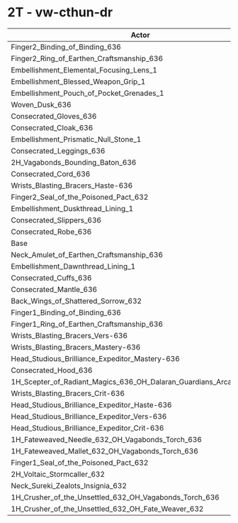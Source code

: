 # 2T - vw-cthun-dr
| Actor | DPS | Increase |
|---|:---:|:---:|
|Finger2_Binding_of_Binding_636|1456988|0.92%|
|Finger2_Ring_of_Earthen_Craftsmanship_636|1456595|0.89%|
|Embellishment_Elemental_Focusing_Lens_1|1449349|0.39%|
|Embellishment_Blessed_Weapon_Grip_1|1447973|0.30%|
|Embellishment_Pouch_of_Pocket_Grenades_1|1447106|0.24%|
|Woven_Dusk_636|1447080|0.23%|
|Consecrated_Gloves_636|1446579|0.20%|
|Consecrated_Cloak_636|1446524|0.20%|
|Embellishment_Prismatic_Null_Stone_1|1444809|0.08%|
|Consecrated_Leggings_636|1444619|0.06%|
|2H_Vagabonds_Bounding_Baton_636|1444459|0.05%|
|Consecrated_Cord_636|1444401|0.05%|
|Wrists_Blasting_Bracers_Haste-636|1444384|0.05%|
|Finger2_Seal_of_the_Poisoned_Pact_632|1444342|0.04%|
|Embellishment_Duskthread_Lining_1|1444180|0.03%|
|Consecrated_Slippers_636|1443831|0.01%|
|Consecrated_Robe_636|1443744|0.00%|
|Base|1443708|0.00%|
|Neck_Amulet_of_Earthen_Craftsmanship_636|1443590|-0.01%|
|Embellishment_Dawnthread_Lining_1|1443531|-0.01%|
|Consecrated_Cuffs_636|1443233|-0.03%|
|Consecrated_Mantle_636|1443022|-0.05%|
|Back_Wings_of_Shattered_Sorrow_632|1442358|-0.09%|
|Finger1_Binding_of_Binding_636|1442120|-0.11%|
|Finger1_Ring_of_Earthen_Craftsmanship_636|1442006|-0.12%|
|Wrists_Blasting_Bracers_Vers-636|1441851|-0.13%|
|Wrists_Blasting_Bracers_Mastery-636|1441668|-0.14%|
|Head_Studious_Brilliance_Expeditor_Mastery-636|1441311|-0.17%|
|Consecrated_Hood_636|1440919|-0.19%|
|1H_Scepter_of_Radiant_Magics_636_OH_Dalaran_Guardians_Arcanotool_632|1439254|-0.31%|
|Wrists_Blasting_Bracers_Crit-636|1438736|-0.34%|
|Head_Studious_Brilliance_Expeditor_Haste-636|1437763|-0.41%|
|Head_Studious_Brilliance_Expeditor_Vers-636|1436159|-0.52%|
|Head_Studious_Brilliance_Expeditor_Crit-636|1431251|-0.86%|
|1H_Fateweaved_Needle_632_OH_Vagabonds_Torch_636|1427365|-1.13%|
|1H_Fateweaved_Mallet_632_OH_Vagabonds_Torch_636|1427198|-1.14%|
|Finger1_Seal_of_the_Poisoned_Pact_632|1416312|-1.90%|
|2H_Voltaic_Stormcaller_632|1400578|-2.99%|
|Neck_Sureki_Zealots_Insignia_632|1391167|-3.64%|
|1H_Crusher_of_the_Unsettled_632_OH_Vagabonds_Torch_636|1223688|-15.24%|
|1H_Crusher_of_the_Unsettled_632_OH_Fate_Weaver_632|1218372|-15.61%|
